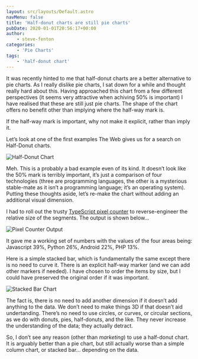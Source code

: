 ```yaml
---
layout: src/layouts/Default.astro
navMenu: false
title: 'Half-donut charts are still pie charts'
pubDate: 2020-01-01T20:56:17+00:00
author:
    - steve-fenton
categories:
    - 'Pie Charts'
tags:
    - 'half-donut chart'
---
```


It was recently hinted to me that half-donut charts are a better alternative to pie charts. As I really dislike pie charts, I sat down for a while and thought really hard about this. Having approached this chart from a few different perspectives (it seems very attractive when achiving 50% is important) I have realised that these are still just pie charts. The shape of the chart offers no benefit other than implying where the half-way mark is.

If the half-way mark is important, why not make it explicit, rather than imply it.

Let’s look at one of the first examples The Web gives us for a search on Half-Donut charts.

![Half-Donut Chart](https://www.stevefenton.co.uk/wp-content/uploads/2020/01/half-donut-chart.jpg)

Meh. This is a probably a bad example even of its kind. It doesn’t look like the 50% mark is terribly important, it’s just a comparison of four technologies (three are programming languages, the other is a mysterious stable-mate as it isn’t a programming language; it’s an operating system). Putting these thoughts aside, let’s re-make the chart without adding an additional visual dimension.

I had to roll out the trusty [TypeScript pixel counter](https://www.stevefenton.co.uk/2018/01/typescript-pixel-counter/) to reverse-engineer the relative size of the segments. The output is shown below…

![Pixel Counter Output](https://www.stevefenton.co.uk/wp-content/uploads/2020/01/pixel-counter-half-donut.jpg)

It gave me a working set of numbers with the values of the four areas being: Javascript 39%, Python 26%, Android 22%, PHP 13%.

Here is a simple stacked bar, which is fundamentally the same except there is no need to curve it. There is an explicit half-way marker (and we can add other markers if needed). I have chosen to order the items by size, but I could have preserved the original order if it was important.

![Stacked Bar Chart](https://www.stevefenton.co.uk/wp-content/uploads/2020/01/stacked-bar-chart.png)

The fact is, there is no need to add another dimension if it doesn’t add anything to the data. We don’t need to make things 3D if that doesn’t aid undertanding. There’s no need to use circles, or curves, or circular sections, as we do with donuts, pies, half-donuts, and the like. They never increase the understanding of the data; they actually detract.

So, I don’t see any reason (other than *marketing*) to use a half-donut chart. It is arguably better than a pie chart, but still actually worse than a simple column chart, or stacked bar… depending on the data.